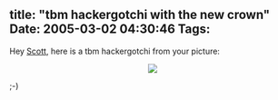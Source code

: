 title: "tbm hackergotchi with the new crown"
Date: 2005-03-02 04:30:46
Tags: 
---
<p>
Hey <a href="http://www.ringworld.org/~dieman/debianblog/archives/2005/03/a_new_crown.html">Scott</a>, here is a tbm hackergotchi from your picture:</p>
<p align="center">
<img src="http://damog.puntodeb.net/misc/tbm-crown.png"/></p>
<p>;-)</p>
<br/><br/>

